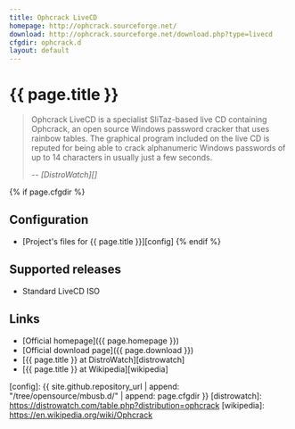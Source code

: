 ```yaml
---
title: Ophcrack LiveCD
homepage: http://ophcrack.sourceforge.net/
download: http://ophcrack.sourceforge.net/download.php?type=livecd
cfgdir: ophcrack.d
layout: default
---
```


# {{ page.title }}

> Ophcrack LiveCD is a specialist SliTaz-based live CD containing Ophcrack, an
> open source Windows password cracker that uses rainbow tables. The graphical
> program included on the live CD is reputed for being able to crack
> alphanumeric Windows passwords of up to 14 characters in usually just a few
> seconds.
>
> -- <cite markdown="1">[DistroWatch][]</cite>


{% if page.cfgdir %}
## Configuration

- [Project's files for {{ page.title }}][config]
{% endif %}


## Supported releases

- Standard LiveCD ISO


## Links

- [Official homepage]({{ page.homepage }})
- [Official download page]({{ page.download }})
- [{{ page.title }} at DistroWatch][distrowatch]
- [{{ page.title }} at Wikipedia][wikipedia]


[config]: {{ site.github.repository_url | append: "/tree/opensource/mbusb.d/" | append: page.cfgdir }}
[distrowatch]: https://distrowatch.com/table.php?distribution=ophcrack
[wikipedia]: https://en.wikipedia.org/wiki/Ophcrack
